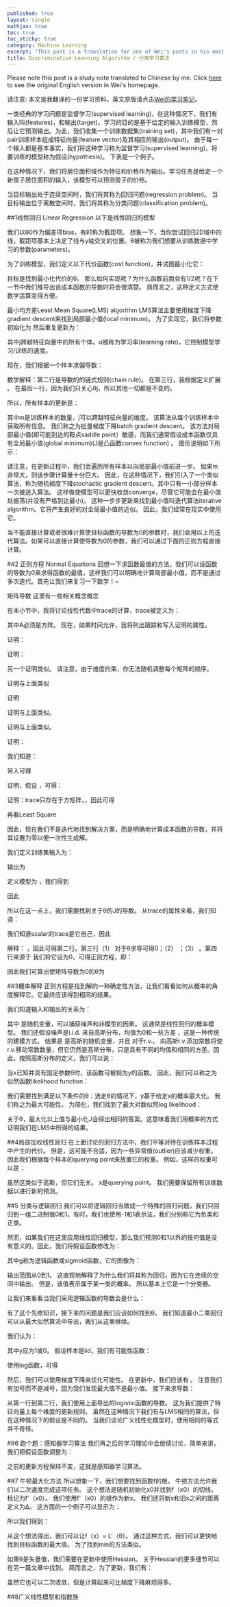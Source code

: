 ```yaml
---
published: true
layout: single
mathjax: true
toc: true
toc_sticky: true
category: Machine Learning
excerpt: "This post is a translation for one of Wei's posts in his machine learning notes."
title: Discriminative Learning Algorithm / 分类学习算法
---
```

Please note this post is a study note translated to Chinese by me. Click [here](https://wei2624.github.io/MachineLearning/sv_discriminative_model/) to see the original English version in Wei's homepage.

请注意: 本文是我翻译的一份学习资料，英文原版请点击[Wei的学习笔记](https://wei2624.github.io/MachineLearning/sv_discriminative_model/)。

一类经典的学习问题是监督学习(supervised learning)，在这种情况下，我们有输入叫(features)，和输出(target)。学习的目的是基于给定的输入训练模型，然后让它预测输出。为此，我们收集一个训练数据集(training set)，其中我们有一对pair训练样本组成特征向量(feature vector)及其相应的输出(output)。 由于每一个输入都是基本事实，我们将这种学习称为监督学习(supervised learning)，将要训练的模型称为假设(hypothesis)。 下表是一个例子。
 
在这种情况下，我们将居住面积域作为特征和价格作为输出。学习任务是给定一个新房子居住面积的输入，该模型可以预测房子的价格。

当目标输出处于连续空间时，我们将其称为回归问题(regression problem)。 当目标输出位于离散空间时，我们将其称为分类问题(classification problem)。

##1线性回归 Linear Regression
以下是线性回归的模型
 
我们以θ0作为偏差项bias，有时称为截距项。 想象一下，当你尝试回归2D域中的线，截距项基本上决定了线与y轴交叉的位置。θ被称为我们想要从训练数据中学习的参数(parameters)。

为了训练模型，我们定义以下代价函数(cost function)，并试图最小化它：
 
目标是找到最小化代价的θ。 那么如何实现呢？为什么函数前面会有1/2呢？在下一节中我们推导出该成本函数的导数时将会很清楚。 简而言之，这种定义方式使数学运算变得方便。

最小均方差Least Mean Square(LMS) algorithm
LMS算法主要使用梯度下降gradient descent来找到局部最小值(local minimum)。 为了实现它，我们将参数初始化为 然后重复更新为：
 
其中j跨越特征向量中的所有个体。α被称为学习率(learning rate)，它控制模型学习/训练的速度。

现在，我们根据一个样本求偏导数：
 
数学解释：第二行是导数的的链式规则(chain rule)。 在第三行，我根据定义扩展 。 在最后一行，因为我们只关心θj，所以其他一切都是不变的。

所以，所有样本的更新是：
 
其中m是训练样本的数量，j可以跨越特征向量的维度。 该算法从每个训练样本中获取所有信息。 我们称之为批量梯度下降batch gradient descent。 该方法对局部最小值(即可能到达的鞍点saddle point）敏感，而我们通常假设成本函数仅具有全局最小值(global minimum)(J是凸函数convex function) 。 图形说明如下所示：
 
请注意，在更新过程中，我们会遍历所有样本以向局部最小值前进一步。 如果m非常大，则该步骤计算量十分巨大。 因此，在这种情况下，我们引入了一个类似算法，称为随机梯度下降stochastic gradient descent。其中只有一小部分样本一次被送入算法。 这样做使模型可以更快收敛converge，尽管它可能会在最小值处振荡(并没有严格到达最小)。 这种一步步更新来找到最小值叫迭代算法iterative algorithm。它将产生良好的对全局最小值的近似。 因此，我们经常在现实中使用它。

当不能直接计算或者很难计算使目标函数的导数为0的参数时，我们会用以上的迭代算法。如果可以直接计算使导数为0的参数，我们可以通过下面的正则方程直接计算。

##2 正则方程 Normal Equations
回想一下求函数最值的方法，我们可以设函数的导数为0来求得函数的最值，这样我们可以明确地计算局部最小值，而不是通过多次迭代。首先让我们来复习一下数学！~

矩阵导数
这里有一些相关概念概念

在本小节中，我将讨论线性代数中trace的计算，trace被定义为：
 
其中A必须是方阵。 现在，如果时间允许，我将列出跟踪和写入证明的属性。
 
证明：
 

 
证明：
 

另一个证明类似。 请注意，由于维度约束，你无法随机调整每个矩阵的顺序。

 
证明与上面类似

 
证明
 

 
证明与上面类似。

 
证明与上面类似。

 
证明：
 
我们知道：
 
带入可得
 

 
证明，假设 ，可得：
 

 
证明：trace只存在于方矩阵，，因此可得 
 
 
 

 

再看Least Square

因此，现在我们不是迭代地找到解决方案，而是明确地计算成本函数的导数，并将其设置为零以便一次性生成解。

我们定义训练集输入为：
 
输出为
 
定义模型为 ，我们得到
 
因此
 
所以在这一点上，我们需要找到关于θ的J的导数。 从trace的属性来看，我们知道：
 
我们知道scalar的trace是它自己，因此
 
解释： ，因此可得第二行。第三行（1） 对于θ求导可得0；（2） ；（3） 。第四行来源于 
我们将它设为0，可得正则方程，即：
 
因此我们可算出使矩阵导数为0的θ为
 

##3概率解释
正则方程是找到解的一种确定性方法，让我们看看如何从概率的角度解释它。它最终应该得到相同的结果。

我们知道输入和输出的关系为：
 
其中 是随机变量，可以捕获噪声和非模型的因素。 这通常是线性回归的概率模型。 我们还假设噪声是i.i.d. 来自高斯分布，均值为0和一些方差 ，这是一种传统的建模方式。 结果是 是高斯的随机变量，并且 对于r.v.。 向高斯r.v.添加常数将使r.v.移动常数数量，但它仍然是高斯分布，只是具有不同的均值和相同的方差。因此，按照高斯分布的定义，我们可以说：
 
当x已知并具有固定参数θ时，该函数可被视为y的函数。 因此，我们可以称之为似然函数likelihood function：
 
我们需要找到满足以下条件的θ：选定θ的情况下，y基于给定x的概率最大化。 我们称之为最大可能性。 为简化，我们找到了最大对数似然log likelihood：
 
关于θ，最大化以上值与最小化J会得出相同的答案。这意味着我们用概率的方式证明我们在LMS中所得的结果。
 
##4局部加权线性回归
在上面讨论的回归方法中，我们平等对待在训练样本过程中产生的代价。 但是，这可能不合适，因为一些异常值(outlier)应该减少权重。 因此我们根据每个样本的querying point来放置它的权重。 例如，这样的权重可以是：
 
虽然这类似于高斯，但它们无关。 x是querying point。 我们需要保留所有训练数据以进行新的预测。

##5 分类与逻辑回归
我们可以将逻辑回归当做成一个特殊的回归问题，我们只回归到一组二进制值0和1。有时，我们也使用-1和1表示法，我们分别称它为负类和正类。

然而，如果我们在这里应用线性回归模型，那么我们预测0和1以外的任何值是没有意义的。因此，我们将假设函数修改为：
 
其中g称为逻辑函数或sigmoid函数，它的图像为：
 
输出范围从0到1。 这直观地解释了为什么我们将其称为回归，因为它在连续的空间中输出。 但是，该值表示属于某一类的概率。 所以基本上它是一个分类器。

让我们来看看当我们采用逻辑函数的导数会是什么：
 
有了这个先修知识，接下来的问题是我们应该如何找到θ。 我们知道最小二乘回归可以从最大似然算法中导出，我们从这里继续。

我们认为：
 

其中y应为1或0。 假设样本是iid，我们有可能性函数：
 
使用log函数，可得
 
然后，我们可以使用梯度下降来优化可能性。 在更新中，我们应该有 。 注意我们有加号而不是减号，因为我们发现最大值不是最小值。 接下来求导数：
 
从第一行到第二行，我们使用上面导出的logistic函数的导数。 这为我们提供了特征向量上每个维度的更新规则。 虽然在这种情况下我们有与LMS相同的算法，但在这种情况下的假设是不同的。 当我们谈论广义线性化模型时，使用相同的等式并不奇怪。

##6 跑个题：感知器学习算法
我们再之后的学习理论中会继续讨论，简单来讲，我们把假设函数调整为：
 
之前的更新方程保持不变，这就是感知器学习算法。

##7 牛顿最大化方法
所以想象一下，我们想要找到函数f的根。 牛顿方法允许我们以二次速度完成这项任务。 这个想法是随机初始化x0并找到f（x0）的切线，标记为f'（x0）。 我们使用f'（x0）的根作为新x。 我们还将新x和旧x之间的距离定义为Δ。 这方面的一个例子可以显示为：
 
所以我们得到：
 
从这个想法得出，我们可以让f（x）= L'（θ）。 通过这种方式，我们可以更快地找到目标函数的最大值。 为了找到min的方法类似。

如果θ是矢量值，我们需要在更新中使用Hessian。 关于Hessian的更多细节可以在另一篇文章中找到。 简而言之，为了更新，我们有：
 
虽然它也可以二次收敛，但是计算起来可比梯度下降麻烦得多。

##8广义线性模型和指数族



























































































































